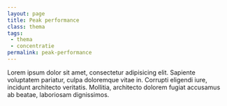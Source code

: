 ```yaml
---
layout: page
title: Peak performance
class: thema
tags:
 - thema
 - concentratie
permalink: peak-performance
---
```

Lorem ipsum dolor sit amet, consectetur adipisicing elit. Sapiente voluptatem pariatur, culpa doloremque vitae in. Corrupti eligendi iure, incidunt architecto veritatis. Mollitia, architecto dolorem fugiat accusamus ab beatae, laboriosam dignissimos.
